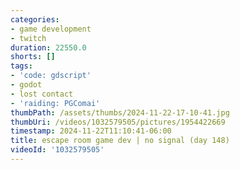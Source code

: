 ```yaml
---
categories:
- game development
- twitch
duration: 22550.0
shorts: []
tags:
- 'code: gdscript'
- godot
- lost contact
- 'raiding: PGComai'
thumbPath: /assets/thumbs/2024-11-22-17-10-41.jpg
thumbUri: /videos/1032579505/pictures/1954422669
timestamp: 2024-11-22T11:10:41-06:00
title: escape room game dev | no signal (day 148)
videoId: '1032579505'
---
```

